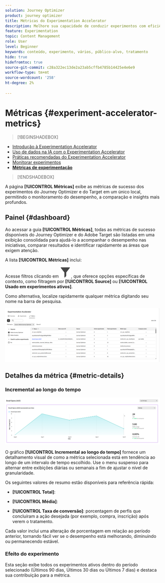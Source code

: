 ```yaml
---
solution: Journey Optimizer
product: journey optimizer
title: Métricas do Experimentation Accelerator
description: Melhore sua capacidade de conduzir experimentos com eficiência e gerar insights
feature: Experimentation
topic: Content Management
role: User
level: Beginner
keywords: conteúdo, experimento, vários, público-alvo, tratamento
hide: true
hidefromtoc: true
source-git-commit: c28a322ec13de2a23ab5cffb4785b14425e4e6e9
workflow-type: tm+mt
source-wordcount: '258'
ht-degree: 2%

---
```


# Métricas {#experiment-accelerator-metrics}

>[!BEGINSHADEBOX]

* [Introdução à Experimentation Accelerator](experiment-accelerator.md)
* [Uso de dados na IA com o Experimentation Accelerator](experiment-accelerator-security.md)
* [Práticas recomendadas do Experimentation Accelerator](experiment-accelerator-best-practices.md)
* [Monitorar experimentos](experiment-accelerator-monitor.md)
* **[Métricas de experimentação](experiment-accelerator-metrics.md)**

>[!ENDSHADEBOX]

A página **[!UICONTROL Métricas]** exibe as métricas de sucesso dos experimentos do Journey Optimizer e do Target em um único local, permitindo o monitoramento do desempenho, a comparação e insights mais profundos.

## Painel {#dashboard}

Ao acessar a guia **[!UICONTROL Métricas]**, todas as métricas de sucesso disponíveis do Journey Optimizer e do Adobe Target são listadas em uma exibição consolidada para ajudá-lo a acompanhar o desempenho nas iniciativas, comparar resultados e identificar rapidamente as áreas que exigem atenção.

A lista **[!UICONTROL Métricas]** inclui:

Acesse filtros clicando em ![](assets/do-not-localize/Smock_Filter_18_N.svg), que oferece opções específicas de contexto, como filtragem por **[!UICONTROL Source]** ou **[!UICONTROL Usado em experimentos ativos]**.

Como alternativa, localize rapidamente qualquer métrica digitando seu nome na barra de pesquisa.

![](assets/experiment-monitor-metrics.png)

## Detalhes da métrica {#metric-details}

### Incremental ao longo do tempo

![](assets/experiment-monitor-metrics-2.png)

O gráfico **[!UICONTROL Incremental ao longo do tempo]** fornece um detalhamento visual de como a métrica selecionada está em tendência ao longo de um intervalo de tempo escolhido. Use o menu suspenso para alternar entre exibições diárias ou semanais a fim de ajustar o nível de granularidade.

Os seguintes valores de resumo estão disponíveis para referência rápida:

* **[!UICONTROL Total]**:

* **[!UICONTROL Média]**:

* **[!UICONTROL Taxa de conversão]**: porcentagem de perfis que concluíram a ação desejada (por exemplo, compra, inscrição) após verem o tratamento.

Cada valor inclui uma alteração de porcentagem em relação ao período anterior, tornando fácil ver se o desempenho está melhorando, diminuindo ou permanecendo estável.

### Efeito do experimento

Esta seção exibe todos os experimentos ativos dentro do período selecionado (Últimos 90 dias, Últimos 30 dias ou Últimos 7 dias) e destaca sua contribuição para a métrica.

